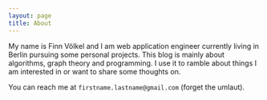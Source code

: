 ```yaml
---
layout: page
title: About
---
```


My name is Finn Völkel and I am web application engineer currently living in Berlin pursuing some personal projects.
This blog is mainly about algorithms, graph theory and programming. I use it to ramble about things I am interested in or want to share some thoughts on.

You can reach me at `firstname.lastname@gmail.com` (forget the umlaut).
